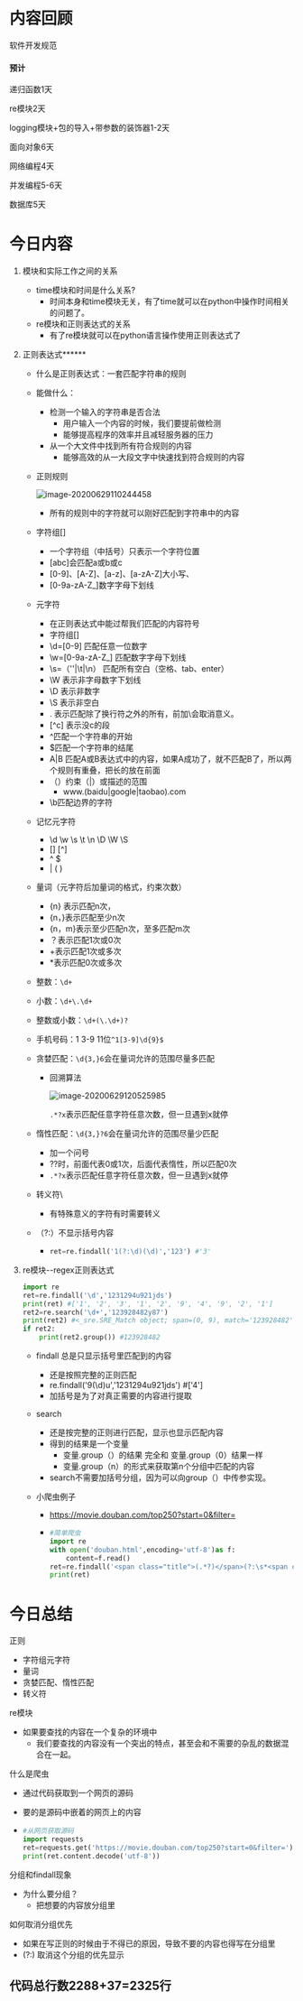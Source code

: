 # 内容回顾

软件开发规范

#### 预计

递归函数1天

re模块2天

logging模块+包的导入+带参数的装饰器1-2天

面向对象6天

网络编程4天

并发编程5-6天

数据库5天

# 今日内容

1. 模块和实际工作之间的关系

   + time模块和时间是什么关系?
     + 时间本身和time模块无关，有了time就可以在python中操作时间相关的问题了。
   + re模块和正则表达式的关系
     + 有了re模块就可以在python语言操作使用正则表达式了

2. 正则表达式******

   + 什么是正则表达式：一套匹配字符串的规则

   + 能做什么：

     + 检测一个输入的字符串是否合法
       + 用户输入一个内容的时候，我们要提前做检测
       + 能够提高程序的效率并且减轻服务器的压力
     + 从一个大文件中找到所有符合规则的内容
       + 能够高效的从一大段文字中快速找到符合规则的内容

   + 正则规则

     ![image-20200629110244458](C:\Users\Administrator\AppData\Roaming\Typora\typora-user-images\image-20200629110244458.png)

     + 所有的规则中的字符就可以刚好匹配到字符串中的内容

   + 字符组[]

     + 一个字符组（中括号）只表示一个字符位置
     + [abc]会匹配a或b或c
     + [0-9]、[A-Z]、[a-z]、[a-zA-Z]大小写、
     + [0-9a-zA-Z_]数字字母下划线

   + 元字符

     + 在正则表达式中能过帮我们匹配的内容符号
     + 字符组[]
     + \d=[0-9]     匹配任意一位数字
     + \w=[0-9a-zA-Z_] 匹配数字字母下划线
     + \s=（''|\t|\n）   匹配所有空白（空格、tab、enter）
     + \W 表示非字母数字下划线
     + \D 表示非数字
     + \S 表示非空白
     + . 表示匹配除了换行符之外的所有，前加\会取消意义。
     + [^c] 表示没c的段
     + ^匹配一个字符串的开始
     + $匹配一个字符串的结尾
     + A|B 匹配A或B表达式中的内容，如果A成功了，就不匹配B了，所以两个规则有重叠，把长的放在前面
     + （）约束（|）或描述的范围
       + www\.(baidu|google|taobao)\.com
     + \b匹配边界的字符

   + 记忆元字符

     + \d \w \s \t \n \D \W \S
     + []  [^]
     + ^  $
     + |  ( )

   + 量词（元字符后加量词的格式，约束次数）

     + {n} 表示匹配n次，
     + {n，}表示匹配至少n次
     + {n，m}表示至少匹配n次，至多匹配m次
     + ？表示匹配1次或0次
     + +表示匹配1次或多次
     + *表示匹配0次或多次

   + 整数：`\d+`

   + 小数：`\d+\.\d+`

   + 整数或小数：`\d+(\.\d+)?`

   + 手机号码：1 3-9 11位`^1[3-9]\d{9}$`

   + 贪婪匹配：`\d{3,}6`会在量词允许的范围尽量多匹配

     + 回溯算法

       ![image-20200629120525985](C:\Users\Administrator\AppData\Roaming\Typora\typora-user-images\image-20200629120525985.png)

       `.*?x`表示匹配任意字符任意次数，但一旦遇到x就停

   + 惰性匹配：`\d{3,}?6`会在量词允许的范围尽量少匹配

     + 加一个问号
     + ??时，前面代表0或1次，后面代表惰性，所以匹配0次
     + `.*?x`表示匹配任意字符任意次数，但一旦遇到x就停

   + 转义符\

     + 有特殊意义的字符有时需要转义

   + （?:）不显示括号内容

     + ```python
       ret=re.findall('1(?:\d)(\d)','123') #'3'
       ```

       

3. re模块--regex正则表达式

   ```python
   import re
   ret=re.findall('\d','1231294u921jds')
   print(ret) #['1', '2', '3', '1', '2', '9', '4', '9', '2', '1']
   ret2=re.search('\d+','123928482y87')
   print(ret2) #<_sre.SRE_Match object; span=(0, 9), match='123928482'>
   if ret2:
       print(ret2.group()) #123928482
   ```

   + findall 总是只显示括号里匹配到的内容

     + 还是按照完整的正则匹配
     + re.findall('9(\d)u','1231294u921jds') #['4']
     + 加括号是为了对真正需要的内容进行提取

   + search 

     + 还是按完整的正则进行匹配，显示也显示匹配内容
     + 得到的结果是一个变量
       + 变量.group（）的结果 完全和 变量.group（0）结果一样
       + 变量.group（n）的形式来获取第n个分组中匹配的内容
     + search不需要加括号分组，因为可以向group（）中传参实现。

   + 小爬虫例子

     + https://movie.douban.com/top250?start=0&filter=

     + ```python
       #简单爬虫
       import re
       with open('douban.html',encoding='utf-8')as f:
           content=f.read()
       ret=re.findall('<span class="title">(.*?)</span>(?:\s*<span class="title">.*?</span>)?',content)
       print(ret)
       ```

# 今日总结

正则

+ 字符组元字符
+ 量词
+ 贪婪匹配、惰性匹配
+ 转义符

re模块

+ 如果要查找的内容在一个复杂的环境中
  + 我们要查找的内容没有一个突出的特点，甚至会和不需要的杂乱的数据混合在一起。

什么是爬虫

+ 通过代码获取到一个网页的源码

+ 要的是源码中嵌着的网页上的内容

+ ```python
  #从网页获取源码
  import requests
  ret=requests.get('https://movie.douban.com/top250?start=0&filter=')
  print(ret.content.decode('utf-8'))
  ```

分组和findall现象

+ 为什么要分组？
  + 把想要的内容放分组里

如何取消分组优先

+ 如果在写正则的时候由于不得已的原因，导致不要的内容也得写在分组里
+ (?:) 取消这个分组的优先显示

## 代码总行数2288+37=2325行

